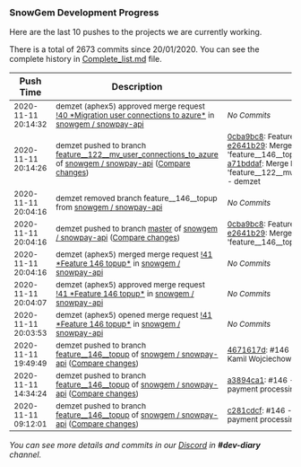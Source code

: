 
### SnowGem Development Progress

Here are the last 10 pushes to the projects we are currently working.

There is a total of 2673 commits since 20/01/2020. You can see the complete history in
 [Complete_list.md](Complete_list.md) file.

| Push Time | Description | Commits |
| --- | --- | --- |
| <sub>2020-11-11 20:14:32</sub> | <sub>demzet (aphex5) approved merge request [\!40 \*Migration user connections to azure\*](https://gitlab.com/snowgem/snowpay-api/-/merge_requests/40) in [snowgem / snowpay\-api](https://gitlab.com/snowgem/snowpay-api)</sub> | <sub>_No Commits_</sub> |
| <sub>2020-11-11 20:14:26</sub> | <sub>demzet pushed to branch [feature\_\_122\_\_mv\_user\_connections\_to\_azure](https://gitlab.com/snowgem/snowpay-api/commits/feature__122__mv_user_connections_to_azure) of [snowgem / snowpay\-api](https://gitlab.com/snowgem/snowpay-api) ([Compare changes](https://gitlab.com/snowgem/snowpay-api/compare/a6b1ab7639ee98eaab769cf00b3bc6dbb1fb618c...a71bddaf97a782767e959aaba0526f4d275fed6b))</sub> | <sub>[0cba9bc8](https://gitlab.com/snowgem/snowpay-api/-/commit/0cba9bc8deec650d3af854d376465a53bc3cecb4): Feature  146  topup - demzet<br>[e2641b29](https://gitlab.com/snowgem/snowpay-api/-/commit/e2641b296e33e4b78c219783923e81ab29e98538): Merge branch 'feature__146__topup' into 'master' - demzet<br>[a71bddaf](https://gitlab.com/snowgem/snowpay-api/-/commit/a71bddaf97a782767e959aaba0526f4d275fed6b): Merge branch 'master' into 'feature__122__mv_user_connections_to_azure' - demzet</sub> |
| <sub>2020-11-11 20:04:16</sub> | <sub>demzet removed branch feature__146__topup from [snowgem / snowpay\-api](https://gitlab.com/snowgem/snowpay-api)</sub> | <sub>_No Commits_</sub> |
| <sub>2020-11-11 20:04:16</sub> | <sub>demzet pushed to branch [master](https://gitlab.com/snowgem/snowpay-api/commits/master) of [snowgem / snowpay\-api](https://gitlab.com/snowgem/snowpay-api) ([Compare changes](https://gitlab.com/snowgem/snowpay-api/compare/af4d7a82b8ed08e4f102735bdfbff352722e67ef...e2641b296e33e4b78c219783923e81ab29e98538))</sub> | <sub>[0cba9bc8](https://gitlab.com/snowgem/snowpay-api/-/commit/0cba9bc8deec650d3af854d376465a53bc3cecb4): Feature  146  topup - demzet<br>[e2641b29](https://gitlab.com/snowgem/snowpay-api/-/commit/e2641b296e33e4b78c219783923e81ab29e98538): Merge branch 'feature__146__topup' into 'master' - demzet</sub> |
| <sub>2020-11-11 20:04:16</sub> | <sub>demzet (aphex5) merged merge request [\!41 \*Feature  146  topup\*](https://gitlab.com/snowgem/snowpay-api/-/merge_requests/41) in [snowgem / snowpay\-api](https://gitlab.com/snowgem/snowpay-api)</sub> | <sub>_No Commits_</sub> |
| <sub>2020-11-11 20:04:07</sub> | <sub>demzet (aphex5) approved merge request [\!41 \*Feature  146  topup\*](https://gitlab.com/snowgem/snowpay-api/-/merge_requests/41) in [snowgem / snowpay\-api](https://gitlab.com/snowgem/snowpay-api)</sub> | <sub>_No Commits_</sub> |
| <sub>2020-11-11 20:03:53</sub> | <sub>demzet (aphex5) opened merge request [\!41 \*Feature  146  topup\*](https://gitlab.com/snowgem/snowpay-api/-/merge_requests/41) in [snowgem / snowpay\-api](https://gitlab.com/snowgem/snowpay-api)</sub> | <sub>_No Commits_</sub> |
| <sub>2020-11-11 19:49:49</sub> | <sub>demzet pushed to branch [feature\_\_146\_\_topup](https://gitlab.com/snowgem/snowpay-api/commits/feature__146__topup) of [snowgem / snowpay\-api](https://gitlab.com/snowgem/snowpay-api) ([Compare changes](https://gitlab.com/snowgem/snowpay-api/compare/a3894ca192134c8352053371dcb975e6f519fe8c...4671617d6b372b698e1d84a134f17a72e845fe93))</sub> | <sub>[4671617d](https://gitlab.com/snowgem/snowpay-api/-/commit/4671617d6b372b698e1d84a134f17a72e845fe93): #146 - docker images on diet - Kamil Wojciechowski</sub> |
| <sub>2020-11-11 14:34:24</sub> | <sub>demzet pushed to branch [feature\_\_146\_\_topup](https://gitlab.com/snowgem/snowpay-api/commits/feature__146__topup) of [snowgem / snowpay\-api](https://gitlab.com/snowgem/snowpay-api) ([Compare changes](https://gitlab.com/snowgem/snowpay-api/compare/c281cdcf228f770c3e1d2a89f475d6bd5f7e869a...a3894ca192134c8352053371dcb975e6f519fe8c))</sub> | <sub>[a3894ca1](https://gitlab.com/snowgem/snowpay-api/-/commit/a3894ca192134c8352053371dcb975e6f519fe8c): #146 - added webhook for payment processing - Kamil Wojciechowski</sub> |
| <sub>2020-11-11 09:12:01</sub> | <sub>demzet pushed to branch [feature\_\_146\_\_topup](https://gitlab.com/snowgem/snowpay-api/commits/feature__146__topup) of [snowgem / snowpay\-api](https://gitlab.com/snowgem/snowpay-api) ([Compare changes](https://gitlab.com/snowgem/snowpay-api/compare/2a49e050b267b3cf251eac1812bf10345f841769...c281cdcf228f770c3e1d2a89f475d6bd5f7e869a))</sub> | <sub>[c281cdcf](https://gitlab.com/snowgem/snowpay-api/-/commit/c281cdcf228f770c3e1d2a89f475d6bd5f7e869a): #146 - added webhook for payment processing - Kamil Wojciechowski</sub> |

_You can see more details and commits in our [Discord](https://discord.gg/zumGnbg) in **#dev-diary** channel._
